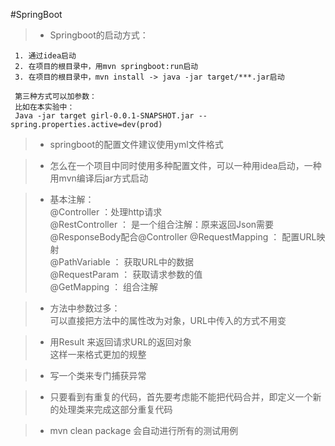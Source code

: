 #SpringBoot

>* Springboot的启动方式：    

     1. 通过idea启动      
     2. 在项目的根目录中，用mvn springboot:run启动
     3. 在项目的根目录中，mvn install -> java -jar target/***.jar启动
     
     第三种方式可以加参数：  
     比如在本实验中：     
     Java -jar target girl-0.0.1-SNAPSHOT.jar --spring.properties.active=dev(prod)
     

>* springboot的配置文件建议使用yml文件格式

>* 怎么在一个项目中同时使用多种配置文件，可以一种用idea启动，一种用mvn编译后jar方式启动

>* 基本注解：  
   @Controller ：处理http请求   
   @RestController ： 是一个组合注解：原来返回Json需要@ResponseBody配合@Controller
   @RequestMapping ： 配置URL映射    
   @PathVariable ： 获取URL中的数据    
   @RequestParam ： 获取请求参数的值   
   @GetMapping ： 组合注解   
  
>* 方法中参数过多：  
   可以直接把方法中的属性改为对象，URL中传入的方式不用变
   
   
>* 用Result<T> 来返回请求URL的返回对象   
   这样一来格式更加的规整   
   
>* 写一个类来专门捕获异常

>* 只要看到有重复的代码，首先要考虑能不能把代码合并，即定义一个新的处理类来完成这部分重复代码

>* mvn clean package
   会自动进行所有的测试用例
